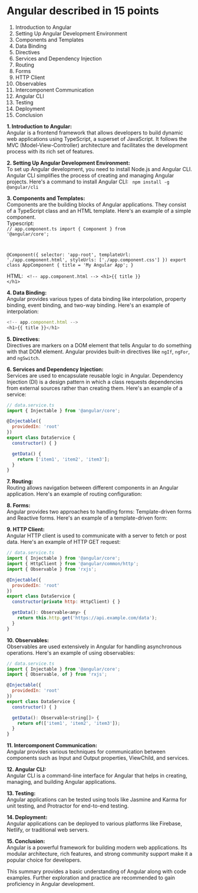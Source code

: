 # Angular described in 15 points


1. Introduction to Angular
2. Setting Up Angular Development Environment
3. Components and Templates
4. Data Binding
5. Directives
6. Services and Dependency Injection
7. Routing
8. Forms
9. HTTP Client
10. Observables
11. Intercomponent Communication
12. Angular CLI
13. Testing
14. Deployment
15. Conclusion



<b>1. Introduction to Angular:</b></br>
Angular is a frontend framework that allows developers to build dynamic web applications using TypeScript, a superset of JavaScript. It follows the MVC (Model-View-Controller) architecture and facilitates the development process with its rich set of features.


<b>2. Setting Up Angular Development Environment:</b></br>
To set up Angular development, you need to install Node.js and Angular CLI. Angular CLI simplifies the process of creating and managing Angular projects. Here's a command to install Angular CLI:
<code>
  npm install -g @angular/cli
</code>


<b>3. Components and Templates:</b></br>
Components are the building blocks of Angular applications. They consist of a TypeScript class and an HTML template. Here's an example of a simple component.</br>
Typescript:</br>
<code>// app.component.ts
import { Component } from '@angular/core';

@Component({
  selector: 'app-root',
  templateUrl: './app.component.html',
  styleUrls: ['./app.component.css']
})
export class AppComponent {
  title = 'My Angular App';
}
</code>

HTML:
<code>
&lt;!-- app.component.html --&gt;
&lt;h1>{{ title }} &lt;/h1>
</code>

<b>4. Data Binding:</b></br>
Angular provides various types of data binding like interpolation, property binding, event binding, and two-way binding. Here's an example of interpolation:

``` Javascript
<!-- app.component.html -->
<h1>{{ title }}</h1>
```


<b>5. Directives:</b></br>
Directives are markers on a DOM element that tells Angular to do something with that DOM element. Angular provides built-in directives like `ngIf`, `ngFor`, and `ngSwitch`. 


<b>6. Services and Dependency Injection:</b></br>
Services are used to encapsulate reusable logic in Angular. Dependency Injection (DI) is a design pattern in which a class requests dependencies from external sources rather than creating them. Here's an example of a service:

``` Javascript
// data.service.ts
import { Injectable } from '@angular/core';

@Injectable({
  providedIn: 'root'
})
export class DataService {
  constructor() { }

  getData() {
    return ['item1', 'item2', 'item3'];
  }
}
```

<b>7. Routing:</b></br>
Routing allows navigation between different components in an Angular application. Here's an example of routing configuration:


<b>8. Forms:</b></br>
Angular provides two approaches to handling forms: Template-driven forms and Reactive forms. Here's an example of a template-driven form:


<b>9. HTTP Client:</b></br>
Angular HTTP client is used to communicate with a server to fetch or post data. Here's an example of HTTP GET request:

``` Javascript
// data.service.ts
import { Injectable } from '@angular/core';
import { HttpClient } from '@angular/common/http';
import { Observable } from 'rxjs';

@Injectable({
  providedIn: 'root'
})
export class DataService {
  constructor(private http: HttpClient) { }

  getData(): Observable<any> {
    return this.http.get('https://api.example.com/data');
  }
}
```

<b>10. Observables:</b></br>
Observables are used extensively in Angular for handling asynchronous operations. Here's an example of using observables:

``` Javascript
// data.service.ts
import { Injectable } from '@angular/core';
import { Observable, of } from 'rxjs';

@Injectable({
  providedIn: 'root'
})
export class DataService {
  constructor() { }

  getData(): Observable<string[]> {
    return of(['item1', 'item2', 'item3']);
  }
}
```


<b>11. Intercomponent Communication:</b></br>
Angular provides various techniques for communication between components such as Input and Output properties, ViewChild, and services.

<b>12. Angular CLI:</b></br>
Angular CLI is a command-line interface for Angular that helps in creating, managing, and building Angular applications.

<b>13. Testing:</b></br>
Angular applications can be tested using tools like Jasmine and Karma for unit testing, and Protractor for end-to-end testing.

<b>14. Deployment:</b></br>
Angular applications can be deployed to various platforms like Firebase, Netlify, or traditional web servers.

<b>15. Conclusion:</b></br>
Angular is a powerful framework for building modern web applications. Its modular architecture, rich features, and strong community support make it a popular choice for developers.

This summary provides a basic understanding of Angular along with code examples. Further exploration and practice are recommended to gain proficiency in Angular development.
